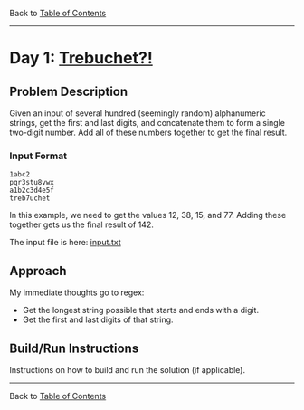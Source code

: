 Back to [Table of Contents](../README.md#table-of-contents)

---

# Day 1: [Trebuchet?!](https://adventofcode.com/2023/day/1)

## Problem Description

Given an input of several hundred (seemingly random) alphanumeric strings, get the first and last digits, and concatenate them to form a single two-digit number. Add all of these numbers together to get the final result.

### Input Format

```text
1abc2
pqr3stu8vwx
a1b2c3d4e5f
treb7uchet
```
In this example, we need to get the values 12, 38, 15, and 77. Adding these together gets us the final result of 142.

The input file is here: [input.txt](input.txt)

## Approach

My immediate thoughts go to regex:
- Get the longest string possible that starts and ends with a digit.
- Get the first and last digits of that string.

## Build/Run Instructions

Instructions on how to build and run the solution (if applicable).

---

Back to [Table of Contents](../README.md#table-of-contents)